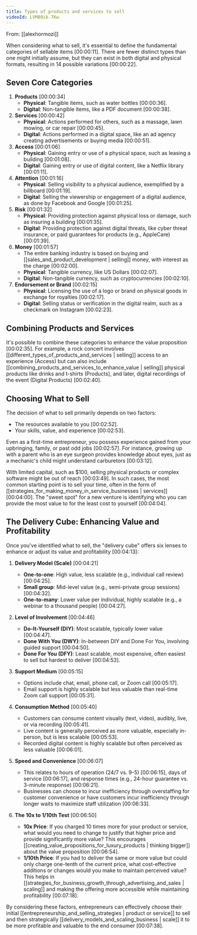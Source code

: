 ```yaml
---
title: Types of products and services to sell
videoId: LVM89ik-7Kw
---
```


From: [[alexhormozi]] <br/> 

When considering what to sell, it's essential to define the fundamental categories of sellable items <a class="yt-timestamp" data-t="00:00:11">[00:00:11]</a>. There are fewer distinct types than one might initially assume, but they can exist in both digital and physical formats, resulting in 14 possible variations <a class="yt-timestamp" data-t="00:00:22">[00:00:22]</a>.

## Seven Core Categories

1.  **Products** <a class="yt-timestamp" data-t="00:00:34">[00:00:34]</a>
    *   **Physical**: Tangible items, such as water bottles <a class="yt-timestamp" data-t="00:00:36">[00:00:36]</a>.
    *   **Digital**: Non-tangible items, like a PDF document <a class="yt-timestamp" data-t="00:00:38">[00:00:38]</a>.
2.  **Services** <a class="yt-timestamp" data-t="00:00:42">[00:00:42]</a>
    *   **Physical**: Actions performed for others, such as a massage, lawn mowing, or car repair <a class="yt-timestamp" data-t="00:00:45">[00:00:45]</a>.
    *   **Digital**: Actions performed in a digital space, like an ad agency creating advertisements or buying media <a class="yt-timestamp" data-t="00:00:51">[00:00:51]</a>.
3.  **Access** <a class="yt-timestamp" data-t="00:01:06">[00:01:06]</a>
    *   **Physical**: Gaining entry or use of a physical space, such as leasing a building <a class="yt-timestamp" data-t="00:01:08">[00:01:08]</a>.
    *   **Digital**: Gaining entry or use of digital content, like a Netflix library <a class="yt-timestamp" data-t="00:01:11">[00:01:11]</a>.
4.  **Attention** <a class="yt-timestamp" data-t="00:01:16">[00:01:16]</a>
    *   **Physical**: Selling visibility to a physical audience, exemplified by a billboard <a class="yt-timestamp" data-t="00:01:19">[00:01:19]</a>.
    *   **Digital**: Selling the viewership or engagement of a digital audience, as done by Facebook and Google <a class="yt-timestamp" data-t="00:01:25">[00:01:25]</a>.
5.  **Risk** <a class="yt-timestamp" data-t="00:01:32">[00:01:32]</a>
    *   **Physical**: Providing protection against physical loss or damage, such as insuring a building <a class="yt-timestamp" data-t="00:01:35">[00:01:35]</a>.
    *   **Digital**: Providing protection against digital threats, like cyber threat insurance, or paid guarantees for products (e.g., AppleCare) <a class="yt-timestamp" data-t="00:01:39">[00:01:39]</a>.
6.  **Money** <a class="yt-timestamp" data-t="00:01:57">[00:01:57]</a>
    *   The entire banking industry is based on buying and [[sales_and_product_development | selling]] money, with interest as the charge <a class="yt-timestamp" data-t="00:02:00">[00:02:00]</a>.
    *   **Physical**: Tangible currency, like US Dollars <a class="yt-timestamp" data-t="00:02:07">[00:02:07]</a>.
    *   **Digital**: Non-tangible currency, such as cryptocurrencies <a class="yt-timestamp" data-t="00:02:10">[00:02:10]</a>.
7.  **Endorsement or Brand** <a class="yt-timestamp" data-t="00:02:15">[00:02:15]</a>
    *   **Physical**: Licensing the use of a logo or brand on physical goods in exchange for royalties <a class="yt-timestamp" data-t="00:02:17">[00:02:17]</a>.
    *   **Digital**: Selling status or verification in the digital realm, such as a checkmark on Instagram <a class="yt-timestamp" data-t="00:02:23">[00:02:23]</a>.

## Combining Products and Services

It's possible to combine these categories to enhance the value proposition <a class="yt-timestamp" data-t="00:02:35">[00:02:35]</a>. For example, a rock concert involves [[different_types_of_products_and_services | selling]] access to an experience (Access) but can also include [[combining_products_and_services_to_enhance_value | selling]] physical products like drinks and t-shirts (Products), and later, digital recordings of the event (Digital Products) <a class="yt-timestamp" data-t="00:02:40">[00:02:40]</a>.

## Choosing What to Sell

The decision of what to sell primarily depends on two factors:
*   The resources available to you <a class="yt-timestamp" data-t="00:02:52">[00:02:52]</a>.
*   Your skills, value, and experience <a class="yt-timestamp" data-t="00:02:53">[00:02:53]</a>.

Even as a first-time entrepreneur, you possess experience gained from your upbringing, family, or past odd jobs <a class="yt-timestamp" data-t="00:02:57">[00:02:57]</a>. For instance, growing up with a parent who is an eye surgeon provides knowledge about eyes, just as a mechanic's child might understand carburetors <a class="yt-timestamp" data-t="00:03:12">[00:03:12]</a>.

With limited capital, such as $100, selling physical products or complex software might be out of reach <a class="yt-timestamp" data-t="00:03:49">[00:03:49]</a>. In such cases, the most common starting point is to sell your time, often in the form of [[strategies_for_making_money_in_service_businesses | services]] <a class="yt-timestamp" data-t="00:04:00">[00:04:00]</a>. The "sweet spot" for a new venture is identifying who you can provide the most value to for the least cost to yourself <a class="yt-timestamp" data-t="00:04:04">[00:04:04]</a>.

## The Delivery Cube: Enhancing Value and Profitability

Once you've identified what to sell, the "delivery cube" offers six lenses to enhance or adjust its value and profitability <a class="yt-timestamp" data-t="00:04:13">[00:04:13]</a>:

1.  **Delivery Model (Scale)** <a class="yt-timestamp" data-t="00:04:21">[00:04:21]</a>
    *   **One-to-one**: High value, less scalable (e.g., individual call review) <a class="yt-timestamp" data-t="00:04:25">[00:04:25]</a>.
    *   **Small group**: Mid-level value (e.g., semi-private group sessions) <a class="yt-timestamp" data-t="00:04:32">[00:04:32]</a>.
    *   **One-to-many**: Lower value per individual, highly scalable (e.g., a webinar to a thousand people) <a class="yt-timestamp" data-t="00:04:27">[00:04:27]</a>.

2.  **Level of Involvement** <a class="yt-timestamp" data-t="00:04:46">[00:04:46]</a>
    *   **Do-It-Yourself (DIY)**: Most scalable, typically lower value <a class="yt-timestamp" data-t="00:04:47">[00:04:47]</a>.
    *   **Done With You (DWY)**: In-between DIY and Done For You, involving guided support <a class="yt-timestamp" data-t="00:04:50">[00:04:50]</a>.
    *   **Done For You (DFY)**: Least scalable, most expensive, often easiest to sell but hardest to deliver <a class="yt-timestamp" data-t="00:04:53">[00:04:53]</a>.

3.  **Support Medium** <a class="yt-timestamp" data-t="00:05:15">[00:05:15]</a>
    *   Options include chat, email, phone call, or Zoom call <a class="yt-timestamp" data-t="00:05:17">[00:05:17]</a>.
    *   Email support is highly scalable but less valuable than real-time Zoom call support <a class="yt-timestamp" data-t="00:05:31">[00:05:31]</a>.

4.  **Consumption Method** <a class="yt-timestamp" data-t="00:05:40">[00:05:40]</a>
    *   Customers can consume content visually (text, video), audibly, live, or via recording <a class="yt-timestamp" data-t="00:05:41">[00:05:41]</a>.
    *   Live content is generally perceived as more valuable, especially in-person, but is less scalable <a class="yt-timestamp" data-t="00:05:53">[00:05:53]</a>.
    *   Recorded digital content is highly scalable but often perceived as less valuable <a class="yt-timestamp" data-t="00:06:01">[00:06:01]</a>.

5.  **Speed and Convenience** <a class="yt-timestamp" data-t="00:06:07">[00:06:07]</a>
    *   This relates to hours of operation (24/7 vs. 9-5) <a class="yt-timestamp" data-t="00:06:15">[00:06:15]</a>, days of service <a class="yt-timestamp" data-t="00:06:17">[00:06:17]</a>, and response times (e.g., 24-hour guarantee vs. 3-minute response) <a class="yt-timestamp" data-t="00:06:21">[00:06:21]</a>.
    *   Businesses can choose to incur inefficiency through overstaffing for customer convenience or have customers incur inefficiency through longer waits to maximize staff utilization <a class="yt-timestamp" data-t="00:06:33">[00:06:33]</a>.

6.  **The 10x to 1/10th Test** <a class="yt-timestamp" data-t="00:06:50">[00:06:50]</a>
    *   **10x Price**: If you charged 10 times more for your product or service, what would you need to change to justify that higher price and provide significantly more value? This encourages [[creating_value_propositions_for_luxury_products | thinking bigger]] about the value proposition <a class="yt-timestamp" data-t="00:06:54">[00:06:54]</a>.
    *   **1/10th Price**: If you had to deliver the same or more value but could only charge one-tenth of the current price, what cost-effective additions or changes would you make to maintain perceived value? This helps in [[strategies_for_business_growth_through_advertising_and_sales | scaling]] and making the offering more accessible while maintaining profitability <a class="yt-timestamp" data-t="00:07:18">[00:07:18]</a>.

By considering these factors, entrepreneurs can effectively choose their initial [[entrepreneurship_and_selling_strategies | product or service]] to sell and then strategically [[delivery_models_and_scaling_business | scale]] it to be more profitable and valuable to the end consumer <a class="yt-timestamp" data-t="00:07:38">[00:07:38]</a>.
